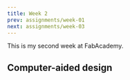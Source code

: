 ```yaml
---
title: Week 2
prev: assignments/week-01
next: assignments/week-03
---
```


This is my second week at FabAcademy.

## Computer-aided design
